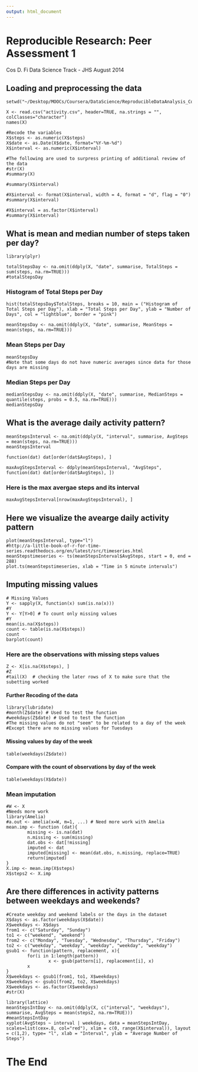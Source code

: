 ```yaml
---
output: html_document
---
```

# Reproducible Research: Peer Assessment 1

Cos D. Fi
Data Science Track - JHS
August 2014

## Loading and preprocessing the data

```{r}
setwd("~/Desktop/MOOCs/Coursera/DataScience/ReproducibleDataAnalysis_Course")

X <- read.csv("activity.csv", header=TRUE, na.strings = "", colClasses="character")
names(X)

#Recode the variables
X$steps <- as.numeric(X$steps)
X$date <- as.Date(X$date, format="%Y-%m-%d")
X$interval <- as.numeric(X$interval)

#The following are used to surpress printing of additional review of the data
#str(X)
#summary(X)

#summary(X$interval)

#X$interval <- format(X$interval, width = 4, format = "d", flag = "0")
#summary(X$interval)

#X$interval = as.factor(X$interval)
#summary(X$interval)
```

## What is mean and median number of steps taken per day?

```{r}
library(plyr)

totalStepsDay <- na.omit(ddply(X, "date", summarise, TotalSteps = sum(steps, na.rm=TRUE)))
#totalStepsDay
```
### Histogram of Total Steps per Day

```{r}
hist(totalStepsDay$TotalSteps, breaks = 10, main = ("Histogram of Total Steps per Day"), xlab = "Total Steps per Day", ylab = "Number of Days", col = "lightblue", border = "pink")
```

```{r}
meanStepsDay <- na.omit(ddply(X, "date", summarise, MeanSteps = mean(steps, na.rm=TRUE)))
```

### Mean Steps per Day

```{r}
meanStepsDay
#Note that some days do not have numeric averages since data for those days are missing
```

### Median Steps per Day
```{r}
medianStepsDay <- na.omit(ddply(X, "date", summarise, MedianSteps = quantile(steps, probs = 0.5, na.rm=TRUE)))
medianStepsDay
```

## What is the average daily activity pattern?

```{r}
meanStepsInterval <- na.omit(ddply(X, "interval", summarise, AvgSteps = mean(steps, na.rm=TRUE)))
meanStepsInterval

function(dat) dat[order(dat$AvgSteps), ]

maxAvgStepsInterval <- ddply(meanStepsInterval, "AvgSteps", function(dat) dat[order(dat$AvgSteps), ])
```

### Here is the max avergae steps and its interval

```{r}
maxAvgStepsInterval[nrow(maxAvgStepsInterval), ]
```

## Here we visualize the avearge daily activity pattern

```{r}
plot(meanStepsInterval, type="l")
#http://a-little-book-of-r-for-time-series.readthedocs.org/en/latest/src/timeseries.html
meanStepstimeseries <- ts(meanStepsInterval$AvgSteps, start = 0, end = 288)
plot.ts(meanStepstimeseries, xlab = "Time in 5 minute intervals")
```

## Imputing missing values

```{r}
# Missing Values
Y <- sapply(X, function(x) sum(is.na(x)))
#Y
Y <- Y[Y>0] # To count only missing values
#Y
mean(is.na(X$steps))
count <- table(is.na(X$steps))
count
barplot(count)
```

### Here are the observations with missing steps values

```{r}
Z <- X[is.na(X$steps), ]
#Z
#tail(X)  # checking the later rows of X to make sure that the subetting worked
```

#### Further Recoding of the data

```{r}
library(lubridate)
#month(Z$date) # Used to test the function
#weekdays(Z$date) # Used to test the function
#The missing values do not "seem" to be related to a day of the week
#Except there are no missing values for Tuesdays
```

#### Missing values by day of the week
```{r}
table(weekdays(Z$date))
```

#### Compare with the count of observations by day of the week
```{r}
table(weekdays(X$date))
```

### Mean imputation

```{r}
#W <- X
#Needs more work
library(Amelia)
#a.out <- amelia(x=W, m=1, ...) # Need more work with Amelia
mean.imp <- function (dat){
        missing <- is.na(dat)
        n.missing <- sum(missing)
        dat.obs <- dat[!missing]
        imputed <- dat
        imputed[missing] <- mean(dat.obs, n.missing, replace=TRUE)
        return(imputed)
}
X.imp <- mean.imp(X$steps)
X$steps2 <- X.imp
```

## Are there differences in activity patterns between weekdays and weekends?

```{r}
#Create weekday and weekend labels or the days in the dataset
X$days <- as.factor(weekdays(X$date))
X$weekdays <- X$days
from1 <- c("Saturday", "Sunday")
to1 <- c("weekend", "weekend")
from2 <- c("Monday", "Tuesday", "Wednesday", "Thursday", "Friday")
to2 <- c("weekday", "weekday", "weekday", "weekday", "weekday")
gsub1 <- function(pattern, replacement, x){
        for(i in 1:length(pattern))
                x <- gsub(pattern[i], replacement[i], x)
        x
}
X$weekdays <- gsub1(from1, to1, X$weekdays)
X$weekdays <- gsub1(from2, to2, X$weekdays)
X$weekdays <- as.factor(X$weekdays)
#str(X)

library(lattice)
meanStepsIntDay <- na.omit(ddply(X, c("interval", "weekdays"), summarise, AvgSteps = mean(steps2, na.rm=TRUE)))
#meanStepsIntDay
xyplot(AvgSteps ~ interval | weekdays, data = meanStepsIntDay, scales=list(cex=.8, col="red"), xlim = c(0, range(X$interval)), layout = c(1,2), type= "l", xlab = "Interval", ylab = "Average Number of Steps")
```

# The End
